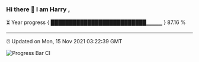 ### Hi there 👋 I am Harry , 

⏳ Year progress { ██████████████████████████▁▁▁▁ } 87.16 %

---

⏰ Updated on Mon, 15 Nov 2021 03:22:39 GMT

![Progress Bar CI](https://github.com/duykhang68/duykhang68/workflows/Progress%20Bar%20CI/badge.svg)
